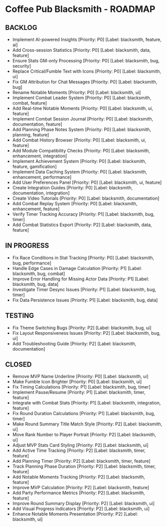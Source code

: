 # Coffee Pub Blacksmith - ROADMAP

<!--
USAGE:
1. To add new items: Add them here in the appropriate section using the format:
   - Your new task title [Priority: P0-P4] [Label: blacksmith, label1, label2]
   They will be automatically created as GitHub Issues.

2. To modify existing items: Edit them in GitHub Issues instead of here.
   This file will be automatically updated to reflect those changes.

EXAMPLE:
- Do that thing [Priority: P2] [Label: blacksmith, enhancement, automation]


This dual workflow allows for easy planning while maintaining GitHub Issues as the source of truth.

PRIORITIES:
P0 - Critical/Blocker
P1 - High Priority
P2 - Medium Priority
P3 - Low Priority
P4 - Low Priority/Low Impact
-->

## BACKLOG

- Implement AI-powered Insights [Priority: P0] [Label: blacksmith, feature, ai]
- Add Cross-session Statistics [Priority: P0] [Label: blacksmith, data, feature]
- Ensure Stats GM-only Processing [Priority: P0] [Label: blacksmith, bug, security]
- Replace Critical/Fumble Text with Icons [Priority: P0] [Label: blacksmith, ui]
- Fix GM Attribution for Chat Messages [Priority: P0] [Label: blacksmith, bug]
- Rename Notable Moments [Priority: P0] [Label: blacksmith, ui]
- Implement Combat Leader System [Priority: P0] [Label: blacksmith, combat, feature]
- Add Real-time Notable Moments [Priority: P0] [Label: blacksmith, ui, feature]
- Implement Combat Session Journal [Priority: P0] [Label: blacksmith, documentation, feature]
- Add Planning Phase Notes System [Priority: P0] [Label: blacksmith, planning, feature]
- Add Combat History Browser [Priority: P0] [Label: blacksmith, ui, feature]
- Add Module Compatibility Checks [Priority: P0] [Label: blacksmith, enhancement, integration]
- Implement Achievement System [Priority: P0] [Label: blacksmith, feature, gamification]
- Implement Data Caching System [Priority: P0] [Label: blacksmith, enhancement, performance]
- Add User Preferences Panel [Priority: P0] [Label: blacksmith, ui, feature]
- Create Integration Guides [Priority: P0] [Label: blacksmith, documentation, integration]
- Create Video Tutorials [Priority: P0] [Label: blacksmith, documentation]
- Add Combat Replay System [Priority: P0] [Label: blacksmith, enhancement, feature]
- Verify Timer Tracking Accuracy [Priority: P1] [Label: blacksmith, bug, timer]
- Add Combat Statistics Export [Priority: P2] [Label: blacksmith, data, feature]

## IN PROGRESS

- Fix Race Conditions in Stat Tracking [Priority: P0] [Label: blacksmith, bug, performance]
- Handle Edge Cases in Damage Calculation [Priority: P1] [Label: blacksmith, bug, combat]
- Improve Error Handling for Missing Actor Data [Priority: P1] [Label: blacksmith, bug, data]
- Investigate Timer Desync Issues [Priority: P1] [Label: blacksmith, bug, timer]
- Fix Data Persistence Issues [Priority: P1] [Label: blacksmith, bug, data]

## TESTING

- Fix Theme Switching Bugs [Priority: P2] [Label: blacksmith, bug, ui]
- Fix Layout Responsiveness Issues [Priority: P2] [Label: blacksmith, bug, ui]
- Add Troubleshooting Guide [Priority: P2] [Label: blacksmith, documentation]

## CLOSED

- Remove MVP Name Underline [Priority: P0] [Label: blacksmith, ui]
- Make Fumble Icon Brighter [Priority: P0] [Label: blacksmith, ui]
- Fix Timing Calculations [Priority: P1] [Label: blacksmith, bug, timer]
- Implement Pause/Resume [Priority: P1] [Label: blacksmith, timer, feature]
- Integrate with Combat Stats [Priority: P1] [Label: blacksmith, integration, feature]
- Fix Round Duration Calculations [Priority: P1] [Label: blacksmith, bug, timer]
- Make Round Summary Title Match Style [Priority: P2] [Label: blacksmith, ui]
- Move Rank Number to Player Portrait [Priority: P2] [Label: blacksmith, ui]
- Adjust MVP Stats Card Styling [Priority: P2] [Label: blacksmith, ui]
- Add Active Time Tracking [Priority: P2] [Label: blacksmith, timer, feature]
- Add Planning Timer [Priority: P2] [Label: blacksmith, timer, feature]
- Track Planning Phase Duration [Priority: P2] [Label: blacksmith, timer, feature]
- Add Notable Moments Tracking [Priority: P2] [Label: blacksmith, feature]
- Improve MVP Calculation [Priority: P2] [Label: blacksmith, feature]
- Add Party Performance Metrics [Priority: P2] [Label: blacksmith, feature]
- Improve Round Summary Display [Priority: P2] [Label: blacksmith, ui]
- Add Visual Progress Indicators [Priority: P2] [Label: blacksmith, ui]
- Enhance Notable Moments Presentation [Priority: P2] [Label: blacksmith, ui]


